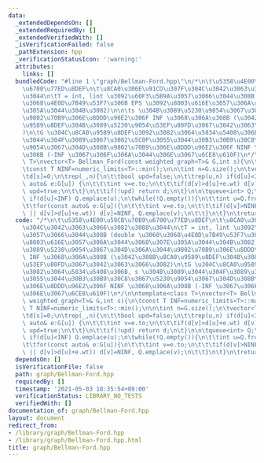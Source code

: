 ```yaml
---
data:
  _extendedDependsOn: []
  _extendedRequiredBy: []
  _extendedVerifiedWith: []
  _isVerificationFailed: false
  _pathExtension: hpp
  _verificationStatusIcon: ':warning:'
  attributes:
    links: []
  bundledCode: "#line 1 \"graph/Bellman-Ford.hpp\"\n/*\n\t\u5358\u4E00\u59CB\u70B9\
    \u6700\u77ED\u8DEF\n\t\u8CA0\u306E\u91CD\u307F\u304C\u3042\u3063\u3066\u3082\u3088\
    \u3044\n\tT = int, lint \u3092\u60F3\u5B9A\u3057\u3066\u3044\u308B (double \u3060\
    \u3068\u4E0D\u7B49\u53F7\u306B EPS \u3092\u8003\u616E\u3057\u306A\u3044\u3068\u307E\
    \u305A\u3044\u304B\u3082)\n\n\ts \u304B\u3089\u5230\u9054\u3067\u304D\u306A\u3044\
    \u9802\u70B9\u306E\u8DDD\u96E2\u306F INF \u3068\u306A\u308B (\u3042\u308B\u8CA0\
    \u9589\u8DEF\u304B\u3089\u5230\u9054\u53EF\u80FD\u3067\u3042\u3063\u3066\u3082\
    )\n\tG \u304C\u8CA0\u9589\u8DEF\u3092\u3082\u3064\u5834\u5408\u306B, s \u304B\u3089\
    \u3044\u304F\u3089\u3067\u3082\u5C0F\u3055\u3044\u30B3\u30B9\u30C8\u3067\u5230\
    \u9054\u3067\u304D\u308B\u9802\u70B9\u306E\u8DDD\u96E2\u306F NINF \u3068\u306A\
    \u308B (-INF \u3067\u306F\u306A\u3044\u306E\u3067\u6CE8\u610F)\n*/\n\ntemplate<class\
    \ T>\nvector<T> Bellman_Ford(const weighted_graph<T>& G,int s){\n\tconst T INF=numeric_limits<T>::max();\n\
    \tconst T NINF=numeric_limits<T>::min();\n\n\tint n=G.size();\n\tvector<T> d(n,INF);\n\
    \td[s]=0;\n\trep(_,n){\n\t\tbool upd=false;\n\t\trep(u,n) if(d[u]<INF) for(const\
    \ auto& e:G[u]) {\n\t\t\tint v=e.to;\n\t\t\tif(d[v]>d[u]+e.wt) d[v]=d[u]+e.wt,\
    \ upd=true;\n\t\t}\n\t\tif(!upd) return d;\n\t}\n\n\tqueue<int> Q;\n\trep(u,n)\
    \ if(d[u]<INF) Q.emplace(u);\n\twhile(!Q.empty()){\n\t\tint u=Q.front(); Q.pop();\n\
    \t\tfor(const auto& e:G[u]){\n\t\t\tint v=e.to;\n\t\t\tif(d[v]>NINF && (d[u]==NINF\
    \ || d[v]>d[u]+e.wt)) d[v]=NINF, Q.emplace(v);\n\t\t}\n\t}\n\treturn d;\n}\n"
  code: "/*\n\t\u5358\u4E00\u59CB\u70B9\u6700\u77ED\u8DEF\n\t\u8CA0\u306E\u91CD\u307F\
    \u304C\u3042\u3063\u3066\u3082\u3088\u3044\n\tT = int, lint \u3092\u60F3\u5B9A\
    \u3057\u3066\u3044\u308B (double \u3060\u3068\u4E0D\u7B49\u53F7\u306B EPS \u3092\
    \u8003\u616E\u3057\u306A\u3044\u3068\u307E\u305A\u3044\u304B\u3082)\n\n\ts \u304B\
    \u3089\u5230\u9054\u3067\u304D\u306A\u3044\u9802\u70B9\u306E\u8DDD\u96E2\u306F\
    \ INF \u3068\u306A\u308B (\u3042\u308B\u8CA0\u9589\u8DEF\u304B\u3089\u5230\u9054\
    \u53EF\u80FD\u3067\u3042\u3063\u3066\u3082)\n\tG \u304C\u8CA0\u9589\u8DEF\u3092\
    \u3082\u3064\u5834\u5408\u306B, s \u304B\u3089\u3044\u304F\u3089\u3067\u3082\u5C0F\
    \u3055\u3044\u30B3\u30B9\u30C8\u3067\u5230\u9054\u3067\u304D\u308B\u9802\u70B9\
    \u306E\u8DDD\u96E2\u306F NINF \u3068\u306A\u308B (-INF \u3067\u306F\u306A\u3044\
    \u306E\u3067\u6CE8\u610F)\n*/\n\ntemplate<class T>\nvector<T> Bellman_Ford(const\
    \ weighted_graph<T>& G,int s){\n\tconst T INF=numeric_limits<T>::max();\n\tconst\
    \ T NINF=numeric_limits<T>::min();\n\n\tint n=G.size();\n\tvector<T> d(n,INF);\n\
    \td[s]=0;\n\trep(_,n){\n\t\tbool upd=false;\n\t\trep(u,n) if(d[u]<INF) for(const\
    \ auto& e:G[u]) {\n\t\t\tint v=e.to;\n\t\t\tif(d[v]>d[u]+e.wt) d[v]=d[u]+e.wt,\
    \ upd=true;\n\t\t}\n\t\tif(!upd) return d;\n\t}\n\n\tqueue<int> Q;\n\trep(u,n)\
    \ if(d[u]<INF) Q.emplace(u);\n\twhile(!Q.empty()){\n\t\tint u=Q.front(); Q.pop();\n\
    \t\tfor(const auto& e:G[u]){\n\t\t\tint v=e.to;\n\t\t\tif(d[v]>NINF && (d[u]==NINF\
    \ || d[v]>d[u]+e.wt)) d[v]=NINF, Q.emplace(v);\n\t\t}\n\t}\n\treturn d;\n}\n"
  dependsOn: []
  isVerificationFile: false
  path: graph/Bellman-Ford.hpp
  requiredBy: []
  timestamp: '2021-05-03 18:35:54+09:00'
  verificationStatus: LIBRARY_NO_TESTS
  verifiedWith: []
documentation_of: graph/Bellman-Ford.hpp
layout: document
redirect_from:
- /library/graph/Bellman-Ford.hpp
- /library/graph/Bellman-Ford.hpp.html
title: graph/Bellman-Ford.hpp
---
```

